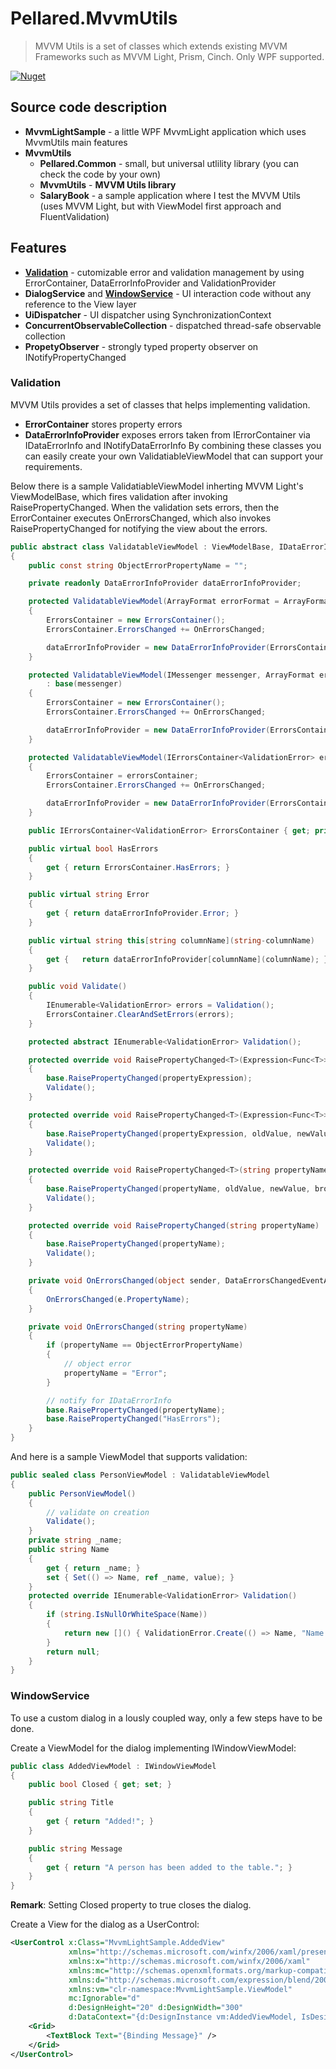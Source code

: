 # Pellared.MvvmUtils

> MVVM Utils is a set of classes which extends existing MVVM Frameworks such as MVVM Light, Prism, Cinch. Only WPF supported.

[![Nuget](https://img.shields.io/nuget/v/Pellared.MvvmUtils)](https://www.nuget.org/packages/Pellared.MvvmUtils)

## Source code description

* **MvvmLightSample** - a little WPF MvvmLight application which uses MvvmUtils main features
* **MvvmUtils**
  * **Pellared.Common** - small, but universal utlility library (you can check the code by your own)
  * **MvvmUtils** - **MVVM Utils library**
  * **SalaryBook** - a sample application where I test the MVVM Utils (uses MVVM Light, but with ViewModel first approach and FluentValidation)

## Features

* [**Validation**](#validation) - cutomizable error and validation management by using ErrorContainer, DataErrorInfoProvider and ValidationProvider
* **DialogService** and [**WindowService**](#windowservice) - UI interaction code without any reference to the View layer
* **UiDispatcher** - UI dispatcher using SynchronizationContext
* **ConcurrentObservableCollection** - dispatched thread-safe observable collection
* **PropetyObserver** - strongly typed property observer on INotifyPropertyChanged

### Validation 

MVVM Utils provides a set of classes that helps implementing validation.

* **ErrorContainer** stores property errors
* **DataErrorInfoProvider** exposes errors taken from IErrorContainer via IDataErrorInfo and INotifyDataErrorInfo
By combining these classes you can easily create your own ValidatiableViewModel that can support your requirements.

Below there is a sample ValidatiableViewModel inherting MVVM Light's ViewModelBase, which fires validation after invoking RaisePropertyChanged. When the validation sets errors, then the ErrorContainer executes OnErrorsChanged, which also invokes RaisePropertyChanged for notifying the view about the errors.

```csharp
public abstract class ValidatableViewModel : ViewModelBase, IDataErrorInfo
{
	public const string ObjectErrorPropertyName = "";

	private readonly DataErrorInfoProvider dataErrorInfoProvider;

	protected ValidatableViewModel(ArrayFormat errorFormat = ArrayFormat.First)
	{
		ErrorsContainer = new ErrorsContainer();
		ErrorsContainer.ErrorsChanged += OnErrorsChanged;

		dataErrorInfoProvider = new DataErrorInfoProvider(ErrorsContainer, errorFormat, ObjectErrorPropertyName);
	}

	protected ValidatableViewModel(IMessenger messenger, ArrayFormat errorFormat = ArrayFormat.First)
		: base(messenger)
	{
		ErrorsContainer = new ErrorsContainer();
		ErrorsContainer.ErrorsChanged += OnErrorsChanged;

		dataErrorInfoProvider = new DataErrorInfoProvider(ErrorsContainer, errorFormat, ObjectErrorPropertyName);
	}

	protected ValidatableViewModel(IErrorsContainer<ValidationError> errorsContainer, ArrayFormat errorFormat = ArrayFormat.First)
	{
		ErrorsContainer = errorsContainer;
		ErrorsContainer.ErrorsChanged += OnErrorsChanged;

		dataErrorInfoProvider = new DataErrorInfoProvider(ErrorsContainer, errorFormat, ObjectErrorPropertyName);
	}

	public IErrorsContainer<ValidationError> ErrorsContainer { get; private set; }

	public virtual bool HasErrors
	{
		get { return ErrorsContainer.HasErrors; }
	}

	public virtual string Error
	{
		get { return dataErrorInfoProvider.Error; }
	}

	public virtual string this[string columnName](string-columnName)
	{
		get {	return dataErrorInfoProvider[columnName](columnName); }
	}

	public void Validate()
	{
		IEnumerable<ValidationError> errors = Validation();
		ErrorsContainer.ClearAndSetErrors(errors);
	}

	protected abstract IEnumerable<ValidationError> Validation();

	protected override void RaisePropertyChanged<T>(Expression<Func<T>> propertyExpression)
	{
		base.RaisePropertyChanged(propertyExpression);
		Validate();
	}

	protected override void RaisePropertyChanged<T>(Expression<Func<T>> propertyExpression, T oldValue, T newValue, bool broadcast)
	{
		base.RaisePropertyChanged(propertyExpression, oldValue, newValue, broadcast);
		Validate();
	}

	protected override void RaisePropertyChanged<T>(string propertyName, T oldValue, T newValue, bool broadcast)
	{
		base.RaisePropertyChanged(propertyName, oldValue, newValue, broadcast);
		Validate();
	}

	protected override void RaisePropertyChanged(string propertyName)
	{
		base.RaisePropertyChanged(propertyName);
		Validate();
	}

	private void OnErrorsChanged(object sender, DataErrorsChangedEventArgs e)
	{
		OnErrorsChanged(e.PropertyName);
	}

	private void OnErrorsChanged(string propertyName)
	{
		if (propertyName == ObjectErrorPropertyName)
		{
			// object error
			propertyName = "Error";
		}

		// notify for IDataErrorInfo
		base.RaisePropertyChanged(propertyName);
		base.RaisePropertyChanged("HasErrors");
	}
}
```

And here is a sample ViewModel that supports validation:

```csharp
public sealed class PersonViewModel : ValidatableViewModel
{
	public PersonViewModel()
	{
		// validate on creation
		Validate();
	}
	private string _name;
	public string Name
	{
		get { return _name; }
		set { Set(() => Name, ref _name, value); }
	}
	protected override IEnumerable<ValidationError> Validation()
	{
		if (string.IsNullOrWhiteSpace(Name))
		{
			return new []() { ValidationError.Create(() => Name, "Name cannot be empty") };
		}
		return null;
	}
}
```

### WindowService

To use a custom dialog in a lously coupled way, only a few steps have to be done.

Create a ViewModel for the dialog implementing IWindowViewModel:

```csharp
public class AddedViewModel : IWindowViewModel
{
	public bool Closed { get; set; }

	public string Title
	{
		get { return "Added!"; }
	}

	public string Message
	{
		get { return "A person has been added to the table."; }
	}
}
```

**Remark**: Setting Closed property to true closes the dialog.

Create a View for the dialog as a UserControl:

```xml
<UserControl x:Class="MvvmLightSample.AddedView"
             xmlns="http://schemas.microsoft.com/winfx/2006/xaml/presentation"
             xmlns:x="http://schemas.microsoft.com/winfx/2006/xaml"
             xmlns:mc="http://schemas.openxmlformats.org/markup-compatibility/2006"
             xmlns:d="http://schemas.microsoft.com/expression/blend/2008"
             xmlns:vm="clr-namespace:MvvmLightSample.ViewModel"
             mc:Ignorable="d"
             d:DesignHeight="20" d:DesignWidth="300"
             d:DataContext="{d:DesignInstance vm:AddedViewModel, IsDesignTimeCreatable=True}">
    <Grid>
        <TextBlock Text="{Binding Message}" />
    </Grid>
</UserControl>
```
